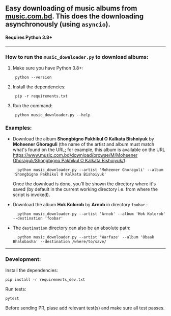 ## Easy downloading of music albums from [music.com.bd][1]. This does the downloading asynchronously (using `asyncio`).

#### Requires Python 3.8+

---

### How to run the `music_downloader.py` to download albums:

1. Make sure you have Python 3.8+:

		python --version

2. Install the dependencies:

		pip -r requirements.txt

3. Run the command:

		python music_downloader.py --help


### Examples:

- Download the album **Shongbigno Pakhikul O Kalkata Bishoiyuk** by **Moheener Ghoraguli** (the name of the artist and album must match what's found on the URL; for example, this album is available on the URL [https://www.music.com.bd/download/browse/M/Moheener Ghoraguli/Shongbigno Pakhikul O Kalkata Bishoiyuk/][2]):

		python music_downloader.py --artist 'Moheener Ghoraguli' --album 'Shongbigno Pakhikul O Kalkata Bishoiyuk'

	Once the download is done, you'll be shown the directory where it's saved (by default in the current working directory i.e. from where the script is invoked).

- Download the album **Hok Kolorob** by **Arnob** in directory `foobar` :

		python music_downloader.py --artist 'Arnob' --album 'Hok Kolorob' --destination 'foobar'


- The `destination` directory can also be an absolute path:

		python music_downloader.py --artist 'Warfaze' --album 'Obaak Bhalobasha' --destination /where/to/save/

---

### Development:

Install the dependencies:

	pip install -r requirements_dev.txt

Run tests:

	pytest

Before sending PR, plase add relevant test(s) and make sure all test passes.


[1]: https://music.com.bd
[2]: https://www.music.com.bd/download/browse/M/Moheener%20Ghoraguli/Shongbigno%20Pakhikul%20O%20Kalkata%20Bishoiyuk/
